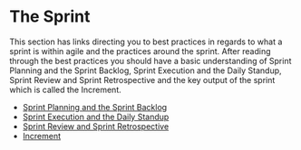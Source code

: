 # The Sprint

This section has links directing you to best practices in regards to what a sprint is within agile and the practices around the sprint.  After reading through the best practices you should have a basic understanding of Sprint Planning and the Sprint Backlog, Sprint Execution and the Daily Standup, Sprint Review and Sprint Retrospective and the key output of the sprint which is called the Increment.

- [Sprint Planning and the Sprint Backlog](https://docs.microsoft.com/en-us/devops/plan/what-is-scrum#sprint-planning-and-the-sprint-backlog 'Sprint Planning and Sprint Backlog')
- [Sprint Execution and the Daily Standup](https://docs.microsoft.com/en-us/devops/plan/what-is-scrum#sprint-execution-and-daily-scrum 'Sprint Execution and the Daily Standup')
- [Sprint Review and Sprint Retrospective](https://docs.microsoft.com/en-us/devops/plan/what-is-scrum#sprint-review-and-sprint-retrospective 'Sprint Review and Sprint Retrospective')
- [Increment](https://docs.microsoft.com/en-us/devops/plan/what-is-scrum#increment 'Increment')

